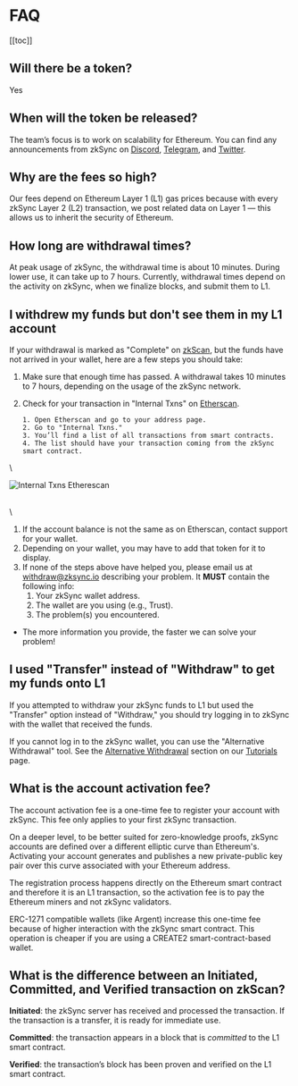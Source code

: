 # FAQ

\[\[toc]]

## Will there be a token?

Yes

## When will the token be released?

The team’s focus is to work on scalability for Ethereum. You can find any announcements from zkSync on [Discord](https://discord.com/invite/px2aR7w), [Telegram](https://t.me/zksync), and [Twitter](https://twitter.com/zksync).

## Why are the fees so high?

Our fees depend on Ethereum Layer 1 (L1) gas prices because with every zkSync Layer 2 (L2) transaction, we post related data on Layer 1 — this allows us to inherit the security of Ethereum.

## How long are withdrawal times?

At peak usage of zkSync, the withdrawal time is about 10 minutes. During lower use, it can take up to 7 hours. Currently, withdrawal times depend on the activity on zkSync, when we finalize blocks, and submit them to L1.

## I withdrew my funds but don't see them in my L1 account

If your withdrawal is marked as "Complete" on [zkScan](https://zkscan.io/), but the funds have not arrived in your wallet, here are a few steps you should take:

1. Make sure that enough time has passed. A withdrawal takes 10 minutes to 7 hours, depending on the usage of the zkSync network.
2.  Check for your transaction in "Internal Txns" on [Etherscan](https://etherscan.io/).

    ```
    1. Open Etherscan and go to your address page.
    2. Go to "Internal Txns."
    3. You’ll find a list of all transactions from smart contracts.
    4. The list should have your transaction coming from the zkSync smart contract.
    ```

\


![Internal Txns Etherescan](https://raw.githubusercontent.com/matter-labs/zksync-docs/master/docs/images/int-txns.png)

\
\


1. If the account balance is not the same as on Etherscan, contact support for your wallet.
2. Depending on your wallet, you may have to add that token for it to display.
3. If none of the steps above have helped you, please email us at withdraw@zksync.io describing your problem. It **MUST** contain the following info:
   1. Your zkSync wallet address.
   2. The wallet are you using (e.g., Trust).
   3. The problem(s) you encountered.

* The more information you provide, the faster we can solve your problem!

## I used "Transfer" instead of "Withdraw" to get my funds onto L1

If you attempted to withdraw your zkSync funds to L1 but used the "Transfer" option instead of "Withdraw," you should try logging in to zkSync with the wallet that received the funds.

If you cannot log in to the zkSync wallet, you can use the "Alternative Withdrawal" tool. See the [Alternative Withdrawal](tutorials.md#alternative-withdrawal) section on our [Tutorials](tutorials.md) page.

## What is the account activation fee?

The account activation fee is a one-time fee to register your account with zkSync. This fee only applies to your first zkSync transaction.

On a deeper level, to be better suited for zero-knowledge proofs, zkSync accounts are defined over a different elliptic curve than Ethereum's. Activating your account generates and publishes a new private-public key pair over this curve associated with your Ethereum address.

The registration process happens directly on the Ethereum smart contract and therefore it is an L1 transaction, so the activation fee is to pay the Ethereum miners and not zkSync validators.

ERC-1271 compatible wallets (like Argent) increase this one-time fee because of higher interaction with the zkSync smart contract. This operation is cheaper if you are using a CREATE2 smart-contract-based wallet.

## What is the difference between an Initiated, Committed, and Verified transaction on zkScan?

**Initiated**: the zkSync server has received and processed the transaction. If the transaction is a transfer, it is ready for immediate use.

**Committed**: the transaction appears in a block that is _committed_ to the L1 smart contract.

**Verified**: the transaction’s block has been proven and verified on the L1 smart contract.
